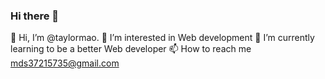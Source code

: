 ### Hi there 👋

<!--
**taylormao/taylormao** is a ✨ _special_ ✨ repository because its `README.md` (this file) appears on your GitHub profile.

Here are some ideas to get you started:

- 🔭 I’m currently working on ...
- 🌱 I’m currently learning ...
- 👯 I’m looking to collaborate on ...
- 🤔 I’m looking for help with ...
- 💬 Ask me about ...
- 📫 How to reach me: ...
- 😄 Pronouns: ...
- ⚡ Fun fact: ...
-->
👋 Hi, I’m @taylormao.
👀 I’m interested in Web development
🌱 I’m currently learning to be a better Web developer
📫 How to reach me mds37215735@gmail.com
